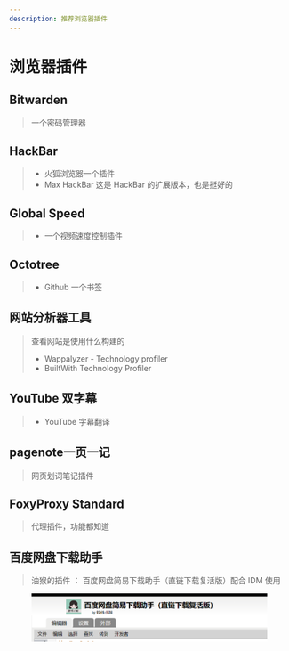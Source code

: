 ```yaml
---
description: 推荐浏览器插件
---
```


# 浏览器插件

## Bitwarden

> 一个密码管理器

## HackBar

> * 火狐浏览器一个插件
> * Max HackBar 这是 HackBar 的扩展版本，也是挺好的

## Global Speed

> * 一个视频速度控制插件

## Octotree

> * Github 一个书签

## 网站分析器工具

> 查看网站是使用什么构建的
>
> * Wappalyzer - Technology profiler
> *   BuiltWith Technology Profiler
>
>

## YouTube 双字幕

> * YouTube 字幕翻译

## pagenote一页一记

> 网页划词笔记插件

## FoxyProxy Standard

> 代理插件，功能都知道

## 百度网盘下载助手

> 油猴的插件  ：  百度网盘简易下载助手（直链下载复活版）配合 IDM 使用

<figure><img src="../../.gitbook/assets/image (1) (1).png" alt=""><figcaption></figcaption></figure>
